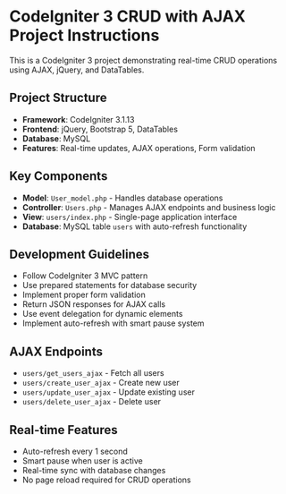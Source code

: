 <!-- Use this file to provide workspace-specific custom instructions to Copilot. For more details, visit https://code.visualstudio.com/docs/copilot/copilot-customization#_use-a-githubcopilotinstructionsmd-file -->

# CodeIgniter 3 CRUD with AJAX Project Instructions

This is a CodeIgniter 3 project demonstrating real-time CRUD operations using AJAX, jQuery, and DataTables.

## Project Structure

- **Framework**: CodeIgniter 3.1.13
- **Frontend**: jQuery, Bootstrap 5, DataTables
- **Database**: MySQL
- **Features**: Real-time updates, AJAX operations, Form validation

## Key Components

- **Model**: `User_model.php` - Handles database operations
- **Controller**: `Users.php` - Manages AJAX endpoints and business logic
- **View**: `users/index.php` - Single-page application interface
- **Database**: MySQL table `users` with auto-refresh functionality

## Development Guidelines

- Follow CodeIgniter 3 MVC pattern
- Use prepared statements for database security
- Implement proper form validation
- Return JSON responses for AJAX calls
- Use event delegation for dynamic elements
- Implement auto-refresh with smart pause system

## AJAX Endpoints

- `users/get_users_ajax` - Fetch all users
- `users/create_user_ajax` - Create new user
- `users/update_user_ajax` - Update existing user
- `users/delete_user_ajax` - Delete user

## Real-time Features

- Auto-refresh every 1 second
- Smart pause when user is active
- Real-time sync with database changes
- No page reload required for CRUD operations
